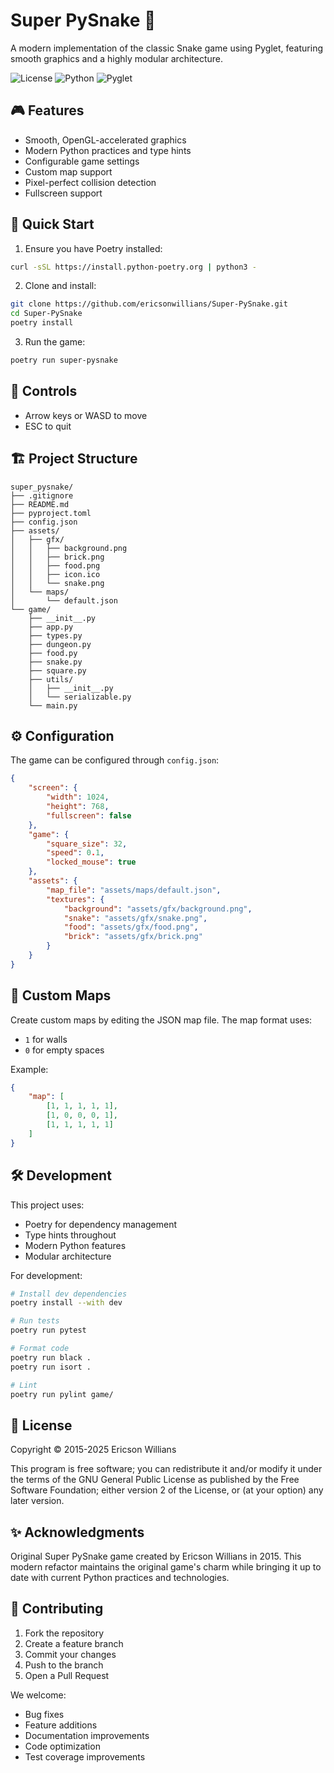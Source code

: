 # Super PySnake 🐍

A modern implementation of the classic Snake game using Pyglet, featuring smooth graphics and a highly modular architecture.

![License](https://img.shields.io/badge/license-GPL--2.0-blue.svg)
![Python](https://img.shields.io/badge/python-^3.8-blue.svg)
![Pyglet](https://img.shields.io/badge/pyglet-^2.0.0-green.svg)

## 🎮 Features

- Smooth, OpenGL-accelerated graphics
- Modern Python practices and type hints
- Configurable game settings
- Custom map support
- Pixel-perfect collision detection
- Fullscreen support

## 🚀 Quick Start

1. Ensure you have Poetry installed:
```bash
curl -sSL https://install.python-poetry.org | python3 -
```

2. Clone and install:
```bash
git clone https://github.com/ericsonwillians/Super-PySnake.git
cd Super-PySnake
poetry install
```

3. Run the game:
```bash
poetry run super-pysnake
```

## 🎯 Controls

- Arrow keys or WASD to move
- ESC to quit

## 🏗️ Project Structure

```
super_pysnake/
├── .gitignore
├── README.md
├── pyproject.toml
├── config.json
├── assets/
│   ├── gfx/
│   │   ├── background.png
│   │   ├── brick.png
│   │   ├── food.png
│   │   ├── icon.ico
│   │   └── snake.png
│   └── maps/
│       └── default.json
└── game/
    ├── __init__.py
    ├── app.py
    ├── types.py
    ├── dungeon.py
    ├── food.py
    ├── snake.py
    ├── square.py
    ├── utils/
    │   ├── __init__.py
    │   └── serializable.py
    └── main.py
```

## ⚙️ Configuration

The game can be configured through `config.json`:

```json
{
    "screen": {
        "width": 1024,
        "height": 768,
        "fullscreen": false
    },
    "game": {
        "square_size": 32,
        "speed": 0.1,
        "locked_mouse": true
    },
    "assets": {
        "map_file": "assets/maps/default.json",
        "textures": {
            "background": "assets/gfx/background.png",
            "snake": "assets/gfx/snake.png",
            "food": "assets/gfx/food.png",
            "brick": "assets/gfx/brick.png"
        }
    }
}
```

## 🎨 Custom Maps

Create custom maps by editing the JSON map file. The map format uses:
- `1` for walls
- `0` for empty spaces

Example:
```json
{
    "map": [
        [1, 1, 1, 1, 1],
        [1, 0, 0, 0, 1],
        [1, 1, 1, 1, 1]
    ]
}
```

## 🛠️ Development

This project uses:
- Poetry for dependency management
- Type hints throughout
- Modern Python features
- Modular architecture

For development:
```bash
# Install dev dependencies
poetry install --with dev

# Run tests
poetry run pytest

# Format code
poetry run black .
poetry run isort .

# Lint
poetry run pylint game/
```

## 📝 License

Copyright © 2015-2025 Ericson Willians

This program is free software; you can redistribute it and/or modify it under the terms of the GNU General Public License as published by the Free Software Foundation; either version 2 of the License, or (at your option) any later version.

## ✨ Acknowledgments

Original Super PySnake game created by Ericson Willians in 2015. This modern refactor maintains the original game's charm while bringing it up to date with current Python practices and technologies.

## 🤝 Contributing

1. Fork the repository
2. Create a feature branch
3. Commit your changes
4. Push to the branch
5. Open a Pull Request

We welcome:
- Bug fixes
- Feature additions
- Documentation improvements
- Code optimization
- Test coverage improvements